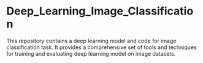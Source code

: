 # Deep_Learning_Image_Classification
 This repository contains a deep learning model and code for image classification task. It provides a comprehensive set of tools and techniques for training and evaluating deep learning model on image datasets.
